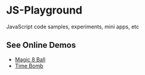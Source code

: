 # JS-Playground

JavaScript code samples, experiments, mini apps, etc

## See Online Demos

- [Magic 8 Ball](https://abeerration.github.io/JS-Playground/demos/Magic-8-Ball)
- [Time Bomb](https://abeerration.github.io/JS-Playground/demos/Time-Bomb)
